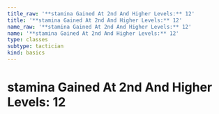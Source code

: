 ```yaml
---
title_raw: '**stamina Gained At 2nd And Higher Levels:** 12'
title: '**stamina Gained At 2nd And Higher Levels:** 12'
name_raw: '**stamina Gained At 2nd And Higher Levels:** 12'
name: '**stamina Gained At 2nd And Higher Levels:** 12'
type: classes
subtype: tactician
kind: basics
---
```


# **stamina Gained At 2nd And Higher Levels:** 12
